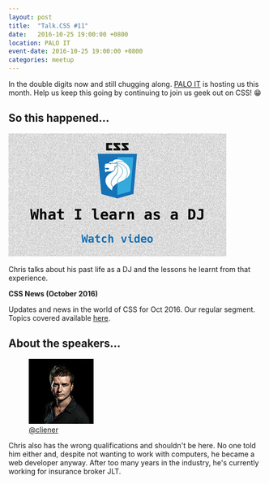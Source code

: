 ```yaml
---
layout: post
title:  "Talk.CSS #11"
date:   2016-10-25 19:00:00 +0800
location: PALO IT
event-date: 2016-10-25 19:00:00 +0800
categories: meetup
---
```

In the double digits now and still chugging along. [PALO IT](http://sg.palo-it.com/) is hosting us this month. Help us keep this going by continuing to join us geek out on CSS! <span class="o-emoji" role="img" tabindex="0" aria-label="grinning face with smiling eyes">&#x1F601;</span>

## So this happened...

<div class="c-videos">
  <div class="c-video">
    <a class="c-video__link" href="https://youtu.be/6HXRiSo2LX0">
      <img class="c-video__img" src="/img/talk-11/s1101.jpg" srcset="/img/talk-11/s1101@2x.jpg 2x" alt="Link to talk on what I learnt as a DJ"/>
    </a>
    <p class="c-video__desc">Chris talks about his past life as a DJ and the lessons he learnt from that experience.</p>
  </div>

  <div class="u-clear">
    <strong>CSS News (October 2016)</strong><br>
    <p>Updates and news in the world of CSS for Oct 2016. Our regular segment. Topics covered available <a href="https://github.com/SingaporeCSS/slides/blob/gh-pages/notes/talk-11.md">here</a>.</p>
  </div>
</div>

## About the speakers...

<div class="o-flex c-speakers">

  <div class="o-flex3__item c-speaker">
    <figure>
      <img class="c-speaker__img" src="/img/talk-1/chris.jpg" srcset="/img/talk-1/chris@2x.jpg 2x" alt="Chris Lienert"/>
      <figcaption><a class="c-speaker__link" href="https://twitter.com/cliener">@cliener</a></figcaption>
    </figure>
    <p class="c-speaker__intro">Chris also has the wrong qualifications and shouldn't be here. No one told him either and, despite not wanting to work with computers, he became a web developer anyway. After too many years in the industry, he's currently working for insurance broker JLT.</p>
  </div>
</div>

